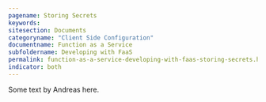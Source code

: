```yaml
---
pagename: Storing Secrets
keywords:
sitesection: Documents
categoryname: "Client Side Configuration"
documentname: Function as a Service
subfoldername: Developing with FaaS
permalink: function-as-a-service-developing-with-faas-storing-secrets.html
indicator: both
---
```


Some text by Andreas here.
